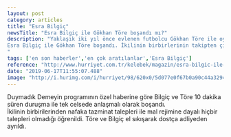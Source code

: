 ```yaml
---
layout: post
category: articles
title: "Esra Bilgiç"
newsTitle: "Esra Bilgiç ile Gökhan Töre boşandı mı?"
description: "Yaklaşık iki yıl önce evlenen futbolcu Gökhan Töre ile oyuncu Esra Bilgiç çiftinden kötü haber geldi. İddiaya göre, bir süredir aralarında anlaşmazlık olan 
Esra Bilgiç ile Gökhan Töre boşandı. İkilinin birbirlerinin takipten çıkarması ve sosyal medyadaki bazı fotoğraflarını silmesi iddiaları güçlendirdi.
"
tags: ['en son haberler','en çok aratılanlar','Esra Bilgiç']
reference: "http://www.hurriyet.com.tr/kelebek/magazin/esra-bilgic-ile-gokhan-tore-bosandi-mi-41246748"
date: "2019-06-17T11:55:07.488"
image: "http://i.hurimg.com/i/hurriyet/98/620x0/5d077e0f67b0a90c44a32948.jpg"
---
```


<p>Duymadık Demeyin programının &ouml;zel haberine g&ouml;re Bilgi&ccedil; ve T&ouml;re 10 dakika s&uuml;ren duruşma ile tek celsede anlaşmalı olarak boşandı.<br>İkilinin birbirilerinden nafaka tazminat talepleri ile mal rejimine dayalı hi&ccedil;bir talepleri olmadığı &ouml;ğrenildi. T&ouml;re ve Bilgi&ccedil; el sıkışarak dost&ccedil;a adliyeden ayrıldı.</p>
<p>&nbsp;</p>